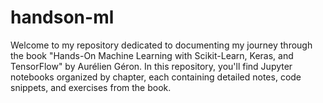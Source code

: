 # handson-ml
Welcome to my repository dedicated to documenting my journey through the book "Hands-On Machine Learning with Scikit-Learn, Keras, and TensorFlow" by Aurélien Géron. In this repository, you'll find Jupyter notebooks organized by chapter, each containing detailed notes, code snippets, and exercises from the book.
